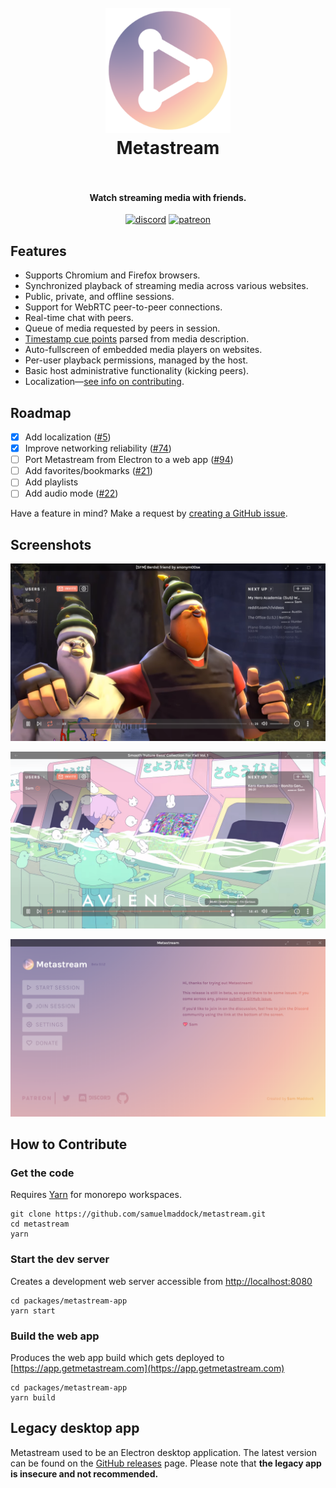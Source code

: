 <h1 align="center">
  <br>
  <a href="https://getmetastream.com">
    <img src="./resources/icon.png" alt="Metastream" width="200">
  </a>
  <br>
  Metastream
  <br>
  <br>
</h1>

<h4 align="center">Watch streaming media with friends.</h4>

<p align="center">
  <a href="https://discord.gg/nfwPRb9"><img src="https://img.shields.io/badge/discord-chat-brightgreen.svg" alt="discord"></a>
  <a href="https://www.patreon.com/metastream"><img src="https://img.shields.io/badge/patreon-donate-brightgreen.svg" alt="patreon"></a>
</p>

## Features

- Supports Chromium and Firefox browsers.
- Synchronized playback of streaming media across various websites.
- Public, private, and offline sessions.
- Support for WebRTC peer-to-peer connections.
- Real-time chat with peers.
- Queue of media requested by peers in session.
- [Timestamp cue points](./resources/screenshots/screenshot2.png) parsed from media description.
- Auto-fullscreen of embedded media players on websites.
- Per-user playback permissions, managed by the host.
- Basic host administrative functionality (kicking peers).
- Localization—[see info on contributing](./app/locale).

## Roadmap

- [x] Add localization ([#5](https://github.com/samuelmaddock/metastream/issues/5))
- [x] Improve networking reliability ([#74](https://github.com/samuelmaddock/metastream/issues/74))
- [ ] Port Metastream from Electron to a web app ([#94](https://github.com/samuelmaddock/metastream/issues/94))
- [ ] Add favorites/bookmarks ([#21](https://github.com/samuelmaddock/metastream/issues/21))
- [ ] Add playlists
- [ ] Add audio mode ([#22](https://github.com/samuelmaddock/metastream/issues/22))

Have a feature in mind? Make a request by [creating a GitHub issue](https://github.com/samuelmaddock/metastream/issues).

## Screenshots

![Screenshot1](./resources/screenshots/screenshot1.png)

![Screenshot2](./resources/screenshots/screenshot2.png)

![Screenshot3](./resources/screenshots/screenshot3.png)

## How to Contribute

### Get the code

Requires [Yarn](https://yarnpkg.com) for monorepo workspaces.

```
git clone https://github.com/samuelmaddock/metastream.git
cd metastream
yarn
```

### Start the dev server

Creates a development web server accessible from [http://localhost:8080](http://localhost:8080)

```
cd packages/metastream-app
yarn start
```

### Build the web app

Produces the web app build which gets deployed to [https://app.getmetastream.com](https://app.getmetastream.com)

```
cd packages/metastream-app
yarn build
```

## Legacy desktop app

Metastream used to be an Electron desktop application. The latest version can be found on the [GitHub releases](https://github.com/samuelmaddock/metastream/releases/tag/v0.2.7) page. Please note that **the legacy app is insecure and not recommended.**

